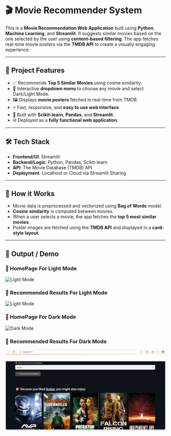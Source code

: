 # 🎬 Movie Recommender System

This is a **Movie Recommendation Web Application** built using **Python**, **Machine Learning**, and **Streamlit**. It suggests similar movies based on the one selected by the user using **content-based filtering**. The app fetches real-time movie posters via the **TMDB API** to create a visually engaging experience.

---

## 🚀 Project Features

- ✅ Recommends **Top 5 Similar Movies** using cosine similarity.
- 🎥 Interactive **dropdown menu** to choose any movie and select Dark/Light Mode.
- 🖼️ Displays **movie posters** fetched in real-time from TMDB.
- ⚡ Fast, responsive, and **easy to use web interface**.
- 🧠 Built with **Scikit-learn**, **Pandas**, and **Streamlit**.
- 🌐 Deployed as a **fully functional web application**.

---

## 🛠️ Tech Stack

- **Frontend/UI**: Streamlit
- **Backend/Logic**: Python, Pandas, Scikit-learn
- **API**: The Movie Database (TMDB) API
- **Deployment**: Localhost or Cloud via Streamlit Sharing

---

## 🧠 How it Works

- Movie data is preprocessed and vectorized using **Bag of Words** model.
- **Cosine similarity** is computed between movies.
- When a user selects a movie, the app fetches the **top 5 most similar movies**.
- Poster images are fetched using the **TMDB API** and displayed in a **card-style layout**.

---

## 📸 Output / Demo

### 🔻 HomePage For Light Mode
<img src="https://github.com/amit1025i/MovieRecommenderApp/raw/main/assets/white_h.png" alt="Light Mode" width="600"/>

### 📍 Recommended Results For Light Mode
<img src="https://github.com/amit1025i/MovieRecommenderApp/raw/main/assets/white_m.png" alt="Light Mode" width="600"/>

### 🔻 HomePage For Dark Mode  
![Dark Mode](https://github.com/amit1025i/MovieRecommenderApp/raw/main/assets/black_h.png)


### 📍 Recommended Results For Dark Mode
<img src="black_m.png" alt="Dark Mode" width="600"/>
